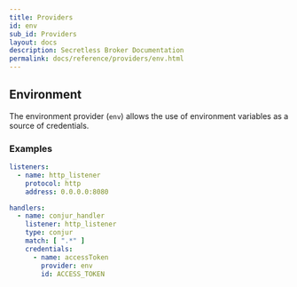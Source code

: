 ```yaml
---
title: Providers
id: env
sub_id: Providers
layout: docs
description: Secretless Broker Documentation
permalink: docs/reference/providers/env.html
---
```


## Environment
The environment provider (`env`) allows the use of environment variables as a
source of credentials.

### Examples
``` yaml
listeners:
  - name: http_listener
    protocol: http
    address: 0.0.0.0:8080

handlers:
  - name: conjur_handler
    listener: http_listener
    type: conjur
    match: [ ".*" ]
    credentials:
      - name: accessToken
        provider: env
        id: ACCESS_TOKEN
```
